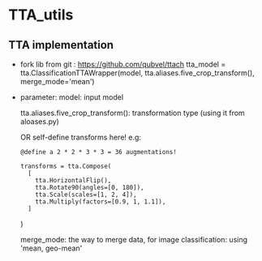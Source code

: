 # TTA_utils
## TTA implementation 
* fork lib from git : https://github.com/qubvel/ttach
  tta_model = tta.ClassificationTTAWrapper(model, tta.aliases.five_crop_transform(),  merge_mode='mean')

* parameter: 
    model: input model
   
    tta.aliases.five_crop_transform(): transformation type
    (using it from aloases.py)
    
     OR self-define transforms here!
     e.g:
      
      @define a 2 * 2 * 3 * 3 = 36 augmentations!
      
      transforms = tta.Compose(
        [
          tta.HorizontalFlip(),
          tta.Rotate90(angles=[0, 180]),
          tta.Scale(scales=[1, 2, 4]),
          tta.Multiply(factors=[0.9, 1, 1.1]),
        ]
     )
   
   merge_mode: the way to merge data, for image classification: using 'mean, geo-mean'

